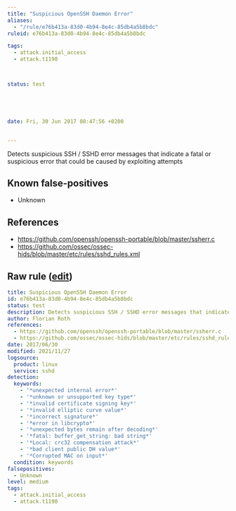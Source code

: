 ```yaml
---
title: "Suspicious OpenSSH Daemon Error"
aliases:
  - "/rule/e76b413a-83d0-4b94-8e4c-85db4a5b8bdc"
ruleid: e76b413a-83d0-4b94-8e4c-85db4a5b8bdc

tags:
  - attack.initial_access
  - attack.t1190



status: test





date: Fri, 30 Jun 2017 08:47:56 +0200


---
```


Detects suspicious SSH / SSHD error messages that indicate a fatal or suspicious error that could be caused by exploiting attempts

<!--more-->


## Known false-positives

* Unknown



## References

* https://github.com/openssh/openssh-portable/blob/master/ssherr.c
* https://github.com/ossec/ossec-hids/blob/master/etc/rules/sshd_rules.xml


## Raw rule ([edit](https://github.com/SigmaHQ/sigma/edit/master/rules/linux/other/lnx_susp_ssh.yml))
```yaml
title: Suspicious OpenSSH Daemon Error
id: e76b413a-83d0-4b94-8e4c-85db4a5b8bdc
status: test
description: Detects suspicious SSH / SSHD error messages that indicate a fatal or suspicious error that could be caused by exploiting attempts
author: Florian Roth
references:
  - https://github.com/openssh/openssh-portable/blob/master/ssherr.c
  - https://github.com/ossec/ossec-hids/blob/master/etc/rules/sshd_rules.xml
date: 2017/06/30
modified: 2021/11/27
logsource:
  product: linux
  service: sshd
detection:
  keywords:
    - '*unexpected internal error*'
    - '*unknown or unsupported key type*'
    - '*invalid certificate signing key*'
    - '*invalid elliptic curve value*'
    - '*incorrect signature*'
    - '*error in libcrypto*'
    - '*unexpected bytes remain after decoding*'
    - '*fatal: buffer_get_string: bad string*'
    - '*Local: crc32 compensation attack*'
    - '*bad client public DH value*'
    - '*Corrupted MAC on input*'
  condition: keywords
falsepositives:
  - Unknown
level: medium
tags:
  - attack.initial_access
  - attack.t1190

```
